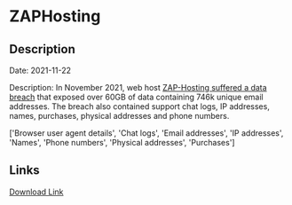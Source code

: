 # ZAPHosting

## Description

Date: 2021-11-22

Description:
In November 2021, web host <a href="https://twitter.com/zaphosting/status/1503346593591873543" target="_blank" rel="noopener">ZAP-Hosting suffered a data breach</a> that exposed over 60GB of data containing 746k unique email addresses. The breach also contained support chat logs, IP addresses, names, purchases, physical addresses and phone numbers.


['Browser user agent details', 'Chat logs', 'Email addresses', 'IP addresses', 'Names', 'Phone numbers', 'Physical addresses', 'Purchases']

## Links

[Download Link](https://link-to.net/1229997/513.7401822666664/dynamic/?r=aHR0cHM6Ly93d3cubWVkaWFmaXJlLmNvbS92aWV3L28xWElSQ2JPNjNGcENhaS96YXAtaG9zdGluZy5jb20vZmlsZQ==)